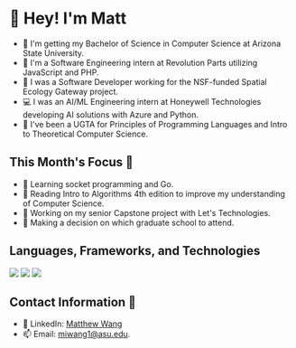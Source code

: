# 👋 Hey! I'm Matt

- 📓 I'm getting my Bachelor of Science in Computer Science at Arizona State University.
- 🚗 I'm a Software Engineering intern at Revolution Parts utilizing JavaScript and PHP.
- 💼 I was a Software Developer working for the NSF-funded Spatial Ecology Gateway project.
- 💻 I was an AI/ML Engineering intern at Honeywell Technologies developing AI solutions with Azure and Python.
- 📝 I've been a UGTA for Principles of Programming Languages and Intro to Theoretical Computer Science.
  
## This Month's Focus 📌

- 🔭 Learning socket programming and Go.
- 📘 Reading Intro to Algorithms 4th edition to improve my understanding of Computer Science.
- 🤔 Working on my senior Capstone project with Let's Technologies.
- 🏫 Making a decision on which graduate school to attend.

## Languages, Frameworks, and Technologies

<img src="https://skillicons.dev/icons?i=python,c,cs,cpp,js,ts,r,php,go,bash,rust"/>

<img src="https://skillicons.dev/icons?i=react,nodejs,net,django,flask,pytorch,sklearn,tensorflow,postgres,mysql,mongodb"/>

<img src="https://skillicons.dev/icons?i=azure,gcp,aws,linux,docker,terraform,github,webstorm,powershell,vscode,visualstudio"/>

## Contact Information 📲

- 🔗 LinkedIn: [Matthew Wang](https://www.linkedin.com/in/matthew-wang-cs/)
- 📫 Email: [miwang1@asu.edu](mailto:miwang1@asu.edu).
